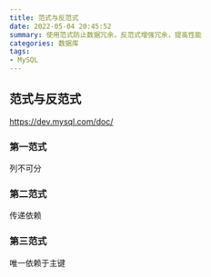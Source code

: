 ```yaml
---
title: 范式与反范式
date: 2022-05-04 20:45:52
summary: 使用范式防止数据冗余，反范式增强冗余，提高性能
categories: 数据库
tags:
- MySQL
---
```

## 范式与反范式

https://dev.mysql.com/doc/

### 第一范式 

列不可分


### 第二范式

传递依赖


### 第三范式

唯一依赖于主键






